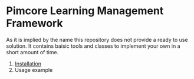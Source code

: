 # Pimcore Learning Management Framework

As it is implied by the name this repository does not provide a ready to use solution. It contains baisic tools and classes to implement your own in a short amount of time.

1. [Installation](doc/01_Installation.md)
2. Usage example